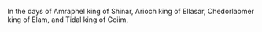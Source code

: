 In the days of Amraphel king of Shinar, Arioch king of Ellasar, Chedorlaomer king of Elam, and Tidal king of Goiim,
